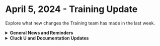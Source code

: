 # April 5, 2024 - Training Update

Explore what new changes the Training team has made in the last week.

<details>

<summary><strong>General News and Reminders</strong></summary>

* **Game Tip for the Week:** If you love Final Fantasy VII Rebirth, you should check out the Xenoblade series on the Switch. Rebirth is like Remake and Xenoblade had a baby.&#x20;
* **SHOUT OUT** to Nick, Luke, Richard, Luis, Jonathan, Ryan, Brian, Alex, Caleb, Mike, Chris, and Timothy and James (with PERFECT Scores!),  for successfully taking our [foundations-certification.md](../../../cluck-university/rewst-foundations/foundations-certification.md "mention") Exam, and collecting your prestigious **Certified Rewster** badge in Discord.&#x20;
* Join us in our [Cluck-U Discord channel](https://discord.com/channels/936789089703845988/1121465945295167588) if you have any questions, comments, or concerns!

</details>

<details>

<summary><strong>Cluck U and Documentation Updates</strong></summary>

**What's New at Cluck University?**

* We'd love to get your feedback on our Training and Documentation! [Please fill out this form to let us know how we can improve](https://app.sli.do/event/m8C3AjPUnuDgpkVDmPsQL3)!
* As a reminder, you can make training and documentation requests at [https://rewst.canny.io/](https://rewst.canny.io/)
* Eddie delivered the Rewst 203 Training this week and [it can now be scheduled here](https://calendly.com/cluck-u/rewst-203-boolean-logic-comparisons)!
* Clea has joined the battle to educate! She will be delivering the Rewst 103 _and_ Rewst 104 Training next week!

![](<../../../.gitbook/assets/Clea (2).png>)

**New & Updated Pages:**

* [march-22nd-2024-app-platform-maddness.md](../../roc-open-mics/2024-roc-open-mics/march-22nd-2024-app-platform-maddness.md "mention") Open Mic page added
* [microsoft-cloud-integration-bundle](../../../documentation/integrations/cloud/microsoft-cloud-integration-bundle/ "mention") page added
* [rewst-user-setup-and-gdap-relationship-guidance.md](../../../documentation/integrations/cloud/microsoft-cloud-integration-bundle/microsoft-csp/rewst-user-setup-and-gdap-relationship-guidance.md "mention") updated with Microsoft Partner Center link
* [duo-integration-setup.md](../../../documentation/integrations/mfa/duo-security/duo-integration-setup.md "mention") page updated with new steps
* [Broken link](broken-reference "mention") step 6 corrected
* [exchange-online-and-multi-property-values.md](../../../documentation/integrations/cloud/microsoft-cloud-integration-bundle/microsoft-exchange-online/exchange-online-and-multi-property-values.md "mention") page added
* [internal-rewst-jinja-examples.md](../../../documentation/jinja/internal-rewst-jinja-examples.md "mention") page updated with examples
* [organization-variables.md](../../../documentation/user-management/organization-variables.md "mention") `pax8_unmapped_alert_ignore_list` and `halo_site_name_search_override` Org variables added
* [microsoft-cloud-permissions.md](../../../documentation/integrations/cloud/microsoft-cloud-integration-bundle/microsoft-cloud-permissions.md "mention") page added

</details>

